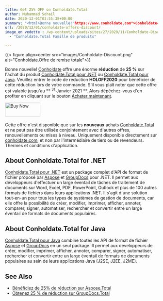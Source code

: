 ```yaml
---
title: Get 25% OFF on Conholdate.Total
author: Muhammad Sohail
date: 2020-12-01T03:55:38+00:00
summary: "<html>Bonne nouvelle!"https://www.conholdate.com">Conholdate</a> is offering a <strong>discount</strong> of <strong>25%</strong> on purchasing <a href="https://products.conholdate.com/total/net">Conholdate.Total for .NET</a> or <a href="https://products.conholdate.com/total/java">Conholdate.Total for Java</a> product. Please enter <strong>HOLOFF2020</strong> coupon code to avail the discount when placing your order. Please note that this offer is valid until <strong>31st January 2021</strong>. So hurry up take benefit from the offer by clicking on the <a href="https://purchase.conholdate.com/buy">Buy Now</a> button.'
url: /2020/12/01/conholdate-offers-discount/
image_en vedette : /wp-content/uploads/sites/27/2020/11/Conholdate-Discount-674x198.pngcategories:
  - "Conholdate.Total Famille de produits"

---
```



{{< figure align=center src="images/Conholdate-Discount.png" alt="Conholdate.Offre de remise totale">}}
 

Bonne nouvelle! [Conholdate][1] offre une énorme **réduction** de **25 %** sur l'achat du produit [Conholdate.Total pour .NET][2] ou [Conholdate.Total pour Java][3]. Veuillez entrer le code de réduction **HOLOFF2020** pour bénéficier de cette réduction lors de votre commande. S'il vous plaît noter que cette offre est valable jusqu'au ** <sup>31</sup> Janvier 2021 **. Alors dépêchez-vous d'en profiter en cliquant sur le bouton [Acheter maintenant][4].
<p class="has-text-align-center"><a href="https://purchase.conholdate.com/" style="margin-right:5px" target="_blank" rel="noopener noreferrer"><img alt="Buy Now" src="https://products.conholdate.com/Images/Newsletter/Dec2020/ActionButtonsDec2020.png" style="border-style: none;margin-bottom: 5px;width: 116px;height: 45px" title="Acheter maintenant" /></a>

Cette offre n'est disponible que sur les **nouveaux** achats [Conholdate.Total][5] et ne peut pas être utilisée conjointement avec d'autres offres, renouvellements ou mises à niveau. Uniquement disponible directement sur [conholdate.com][1], et non par l'intermédiaire de tiers ou de revendeurs. Thermes et conditions d'application.
## About Conholdate.Total for .NET

[Conholdate.Total pour .NET][2] est un package complet d'API de format de fichier proposé par [Aspose][6] et [GroupDocs][7] pour .NET. Il permet aux développeurs d'effectuer un large éventail de tâches de traitement de documents sur Word, Excel, PDF, PowerPoint, Outlook et plus de 100 autres formats de fichiers dans leurs applications .NET. Il s'agit d'une solution tout-en-un pour tous les types de systèmes de gestion de documents, car elle offre la possibilité de créer, modifier, imprimer, afficher, annoter, comparer, signer, automatiser, rechercher et convertir entre un large éventail de formats de documents populaires.
## About Conholdate.Total for Java

[Conholdate.Total pour Java][3] combine toutes les API de format de fichier [Aspose][6] et [GroupDocs][7] en un seul package. Il permet aux développeurs de créer, modifier, imprimer, afficher, annoter, comparer, signer, automatiser, rechercher et convertir entre un large éventail de formats de documents populaires au sein de leurs applications Java (J2SE, J2EE, J2ME).
## See Also

  * [Bénéficiez de 25% de réduction sur Aspose.Total][8]
  * [Obtenez 25 % de réduction sur GroupDocs.Total][9]

 [1]: https://www.conholdate.com/
 [2]: https://products.conholdate.com/total/net
 [3]: https://products.conholdate.com/total/java
 [4]: https://purchase.conholdate.com/buy
 [5]: https://products.conholdate.com/total
 [6]: https://www.aspose.com/
 [7]: https://www.groupdocs.com/
 [8]: https://blog.aspose.com/2020/12/01/aspose-offers-discount/
 [9]: https://blog.groupdocs.com/2020/12/01/groupdocs-offers-discount/






